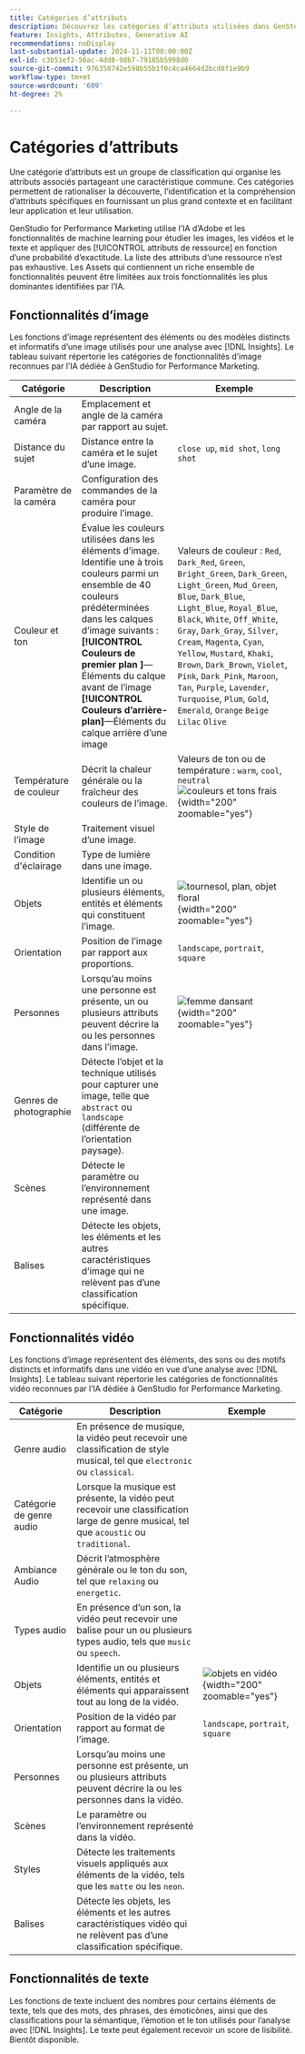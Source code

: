 ```yaml
---
title: Catégories d’attributs
description: Découvrez les catégories d’attributs utilisées dans GenStudio for Performance Marketing.
feature: Insights, Attributes, Generative AI
recommendations: noDisplay
last-substantial-update: 2024-11-11T00:00:00Z
exl-id: c3b51ef2-56ac-4dd8-98b7-79185b5998d0
source-git-commit: 976358742e598b55b1f0c4ca4664d2bcd8f1e9b9
workflow-type: tm+mt
source-wordcount: '609'
ht-degree: 2%

---
```


# Catégories d’attributs

Une catégorie d’attributs est un groupe de classification qui organise les attributs associés partageant une caractéristique commune. Ces catégories permettent de rationaliser la découverte, l’identification et la compréhension d’attributs spécifiques en fournissant un plus grand contexte et en facilitant leur application et leur utilisation.

GenStudio for Performance Marketing utilise l’IA d’Adobe et les fonctionnalités de machine learning pour étudier les images, les vidéos et le texte et appliquer des [!UICONTROL attributs de ressource] en fonction d’une probabilité d’exactitude. La liste des attributs d’une ressource n’est pas exhaustive. Les Assets qui contiennent un riche ensemble de fonctionnalités peuvent être limitées aux trois fonctionnalités les plus dominantes identifiées par l’IA.

## Fonctionnalités d’image

Les fonctions d’image représentent des éléments ou des modèles distincts et informatifs d’une image utilisés pour une analyse avec [!DNL Insights]. Le tableau suivant répertorie les catégories de fonctionnalités d’image reconnues par l’IA dédiée à GenStudio for Performance Marketing.

<!-- For the writer: turn off word wrap to work with these tables. Option + Z -->

| Catégorie | Description | Exemple |
| ----------------------- | ----------------------------------------------------------------------------------------------------- | ------------------------------------------------------------------------------------------------------------------------------------------------------------------------------ |
| Angle de la caméra | Emplacement et angle de la caméra par rapport au sujet. |                                                                                                                                                                                |
| Distance du sujet | Distance entre la caméra et le sujet d’une image. | `close up`, `mid shot`, `long shot` |
| Paramètre de la caméra | Configuration des commandes de la caméra pour produire l’image. |                                                                                                                                                                                |
| Couleur et ton | Évalue les couleurs utilisées dans les éléments d’image. Identifie une à trois couleurs parmi un ensemble de 40 couleurs prédéterminées dans les calques d’image suivants : <br>**[!UICONTROL Couleurs de premier plan ]**—Éléments du calque avant de l’image<br>**[!UICONTROL Couleurs d’arrière-plan]**—Éléments du calque arrière d’une image | Valeurs de couleur : `Red`, `Dark_Red`, `Green`, `Bright_Green`, `Dark_Green`, `Light_Green`, `Mud_Green`, `Blue`, `Dark_Blue`, `Light_Blue`, `Royal_Blue`, `Black`, `White`, `Off_White`, `Gray`, `Dark_Gray`, `Silver`, `Cream`, `Magenta`, `Cyan`, `Yellow`, `Mustard`, `Khaki`, `Brown`, `Dark_Brown`, `Violet`, `Pink`, `Dark_Pink`, `Maroon`, `Tan`, `Purple`, `Lavender`, `Turquoise`, `Plum`, `Gold`, `Emerald`, `Orange` `Beige` `Lilac` `Olive` |
| Température de couleur | Décrit la chaleur générale ou la fraîcheur des couleurs de l’image. | Valeurs de ton ou de température : `warm`, `cool`, `neutral`<br>![couleurs et tons frais](../../assets/category/image-color-temp.png){width="200" zoomable="yes"} |
| Style de l’image | Traitement visuel d’une image. |                                                                                                                                                                                |
| Condition d&#39;éclairage | Type de lumière dans une image. |                                                                                                                                                                                |
| Objets | Identifie un ou plusieurs éléments, entités et éléments qui constituent l’image. | ![tournesol, plan, objet floral](../../assets/category/image-objects.png){width="200" zoomable="yes"} |
| Orientation | Position de l’image par rapport aux proportions. | `landscape`, `portrait`, `square` |
| Personnes | Lorsqu’au moins une personne est présente, un ou plusieurs attributs peuvent décrire la ou les personnes dans l’image. | ![femme dansant](../../assets/category/image-people.png){width="200" zoomable="yes"} |
| Genres de photographie | Détecte l’objet et la technique utilisés pour capturer une image, telle que `abstract` ou `landscape` (différente de l’orientation paysage). |           |
| Scènes | Détecte le paramètre ou l’environnement représenté dans une image. |                                             |
| Balises | Détecte les objets, les éléments et les autres caractéristiques d’image qui ne relèvent pas d’une classification spécifique. |                                      |

<!-- Not yet approved by legal
| Attention distribution  | The level of viewer attention spread across an image.                                                 | `high`, `medium`, `low`                                                                                                                                                                                                    |
| Content density         | The amount of information or detail in an image.                                                      | `high`, `medium`, `low`                                                                                                                                                                                                    |
-->

## Fonctionnalités vidéo

Les fonctions d’image représentent des éléments, des sons ou des motifs distincts et informatifs dans une vidéo en vue d’une analyse avec [!DNL Insights]. Le tableau suivant répertorie les catégories de fonctionnalités vidéo reconnues par l’IA dédiée à GenStudio for Performance Marketing.

| Catégorie | Description | Exemple |
| ------------------- | ------------------------------------------------------------------------------------------------------------ | --------------------------------------------------------------------------------------- |
| Genre audio | En présence de musique, la vidéo peut recevoir une classification de style musical, tel que `electronic` ou `classical`. |          |
| Catégorie de genre audio | Lorsque la musique est présente, la vidéo peut recevoir une classification large de genre musical, tel que `acoustic` ou `traditional`. |          |
| Ambiance Audio | Décrit l’atmosphère générale ou le ton du son, tel que `relaxing` ou `energetic`. |          |
| Types audio | En présence d’un son, la vidéo peut recevoir une balise pour un ou plusieurs types audio, tels que `music` ou `speech`. |          |
| Objets | Identifie un ou plusieurs éléments, entités et éléments qui apparaissent tout au long de la vidéo. | ![objets en vidéo](../../assets/category/video-objects.png){width="200" zoomable="yes"} |
| Orientation | Position de la vidéo par rapport au format de l’image. | `landscape`, `portrait`, `square` |
| Personnes | Lorsqu’au moins une personne est présente, un ou plusieurs attributs peuvent décrire la ou les personnes dans la vidéo. |        |
| Scènes | Le paramètre ou l’environnement représenté dans la vidéo. |        |
| Styles | Détecte les traitements visuels appliqués aux éléments de la vidéo, tels que les `matte` ou les `neon`. |        |
| Balises | Détecte les objets, les éléments et les autres caractéristiques vidéo qui ne relèvent pas d’une classification spécifique. |        |

## Fonctionnalités de texte

Les fonctions de texte incluent des nombres pour certains éléments de texte, tels que des mots, des phrases, des émoticônes, ainsi que des classifications pour la sémantique, l’émotion et le ton utilisés pour l’analyse avec [!DNL Insights]. Le texte peut également recevoir un score de lisibilité. Bientôt disponible.

<!-- Not yet approved by legal

The following table lists the image feature categories recognized by the GenStudio for Performance Marketing AI.

| Category             | Description | Example |
|----------------------|-------------|--------|
| Emojis Count         |             |        |
| HashTags Count       |             |        |
| Keywords             |             |        |
| Marketing Emotions   |             |        |
| Narratives           | Text that represents an overarching situation, theme, or a story. Narratives can communicate values, purpose, or identity that resonates with consumers on many levels.   |        |
| Persuasion Strategies|             |        |
| Readability          |             |        |
| Tone of voice        | | |
-->
